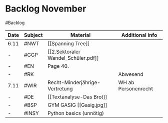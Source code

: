 # Backlog November
#Backlog 

| Date | Subject | Material                            | Additional info     |
| ---- | ------- | ----------------------------------- | ------------------- |
| 6.11 | #NWT    | [[Spanning Tree]]                   |                     |
| -    | #GGP    | [[2.Sektoraler Wandel_Schüler.pdf]] |                     |
| -    | #EN     | Page 40.                            |                     |
| -    | #RK     |                                     | Abwesend            |
| 7.11 | #WIR    | Recht-Minderjährige-Vertretung      | WH ab Personenrecht |
| -    | #DE     | [[Textanalyse-Das Brot]]            |                     |
| -    | #BSP    | GYM GASIG [[Gasig.jpg]]             |                     |
| -    | #INSY   | Python basics (unnötig)             |                     | 
